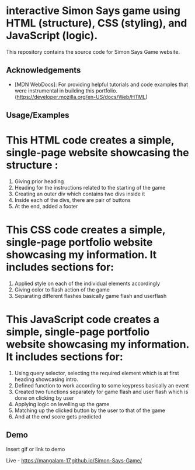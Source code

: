 # interactive Simon Says game using HTML (structure), CSS (styling), and JavaScript (logic).

This repository contains the source code for Simon Says Game website.


## Acknowledgements

* [MDN WebDocs]: For providing helpful tutorials and code examples that were instrumental in building this portfolio.  (https://developer.mozilla.org/en-US/docs/Web/HTML)

## Usage/Examples

# This HTML code creates a simple, single-page website showcasing the structure : 

1. Giving prior heading 
2. Heading for the instructions related to the starting of the game
3. Creating an outer div which contains two divs inside it 
4. Inside each of the divs, there are pair of buttons
5. At the end, added a footer

# This CSS code creates a simple, single-page portfolio website showcasing my information.  It includes sections for:

1. Applied style on each of the individual elements accordingly 
2. Giving color to flash action of the game
3. Separating different flashes basically game flash and userflash

# This JavaScript code creates a simple, single-page portfolio website showcasing my information.  It includes sections for:

1. Using query selector, selecting the required element which is at first heading showcasing intro.
2. Defined function to work according to some keypress basically an event
3. Created two functions separately for game flash and user flash which is done on clicking by user
4. Applying logic on levelling up the game 
5. Matching up the clicked button by the user to that of the game 
6. And at the end score gets predicted


## Demo

Insert gif or link to demo

Live - https://mangalam-17.github.io/Simon-Says-Game/